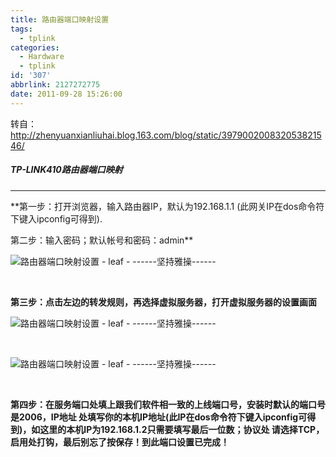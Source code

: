 ```yaml
---
title: 路由器端口映射设置
tags:
  - tplink
categories:
  - Hardware
  - tplink
id: '307'
abbrlink: 2127272775
date: 2011-09-28 15:26:00
---
```


转自：http://zhenyuanxianliuhai.blog.163.com/blog/static/397900200832053821546/  
  

##### TP-LINK410路由器端口映射

* * *

**第一步：打开浏览器，输入路由器IP，默认为192.168.1.1 (此网关IP在dos命令符下键入ipconfig可得到).  
  
第二步：输入密码；默认帐号和密码：admin**

![路由器端口映射设置 - leaf - ------坚持雅操------](http://img1.ph.126.net/USTVGLXCcM2QHQbTT1sKoQ==/2880896386650534901.jpg "路由器端口映射设置 - leaf - ------坚持雅操------")

 

**第三步：点击左边的转发规则，再选择虚拟服务器，打开虚拟服务器的设置画面**

![路由器端口映射设置 - leaf - ------坚持雅操------](http://img4.ph.126.net/NpuhUjT1-QtMG4bxNaybaw==/1293377518002438074.jpg "路由器端口映射设置 - leaf - ------坚持雅操------")

 

![路由器端口映射设置 - leaf - ------坚持雅操------](http://img5.ph.126.net/yqI7nBLxNRq9SiUz92_zfw==/1136877430951313375.jpg "路由器端口映射设置 - leaf - ------坚持雅操------")

 

**第四步：在服务端口处填上跟我们软件相一致的上线端口号，安装时默认的端口号是2006，IP地址 处填写你的本机IP地址(此IP在dos命令符下键入ipconfig可得到)，如这里的本机IP为192.168.1.2只需要填写最后一位数；协议处 请选择TCP，启用处打钩，最后别忘了按保存！到此端口设置已完成！**
